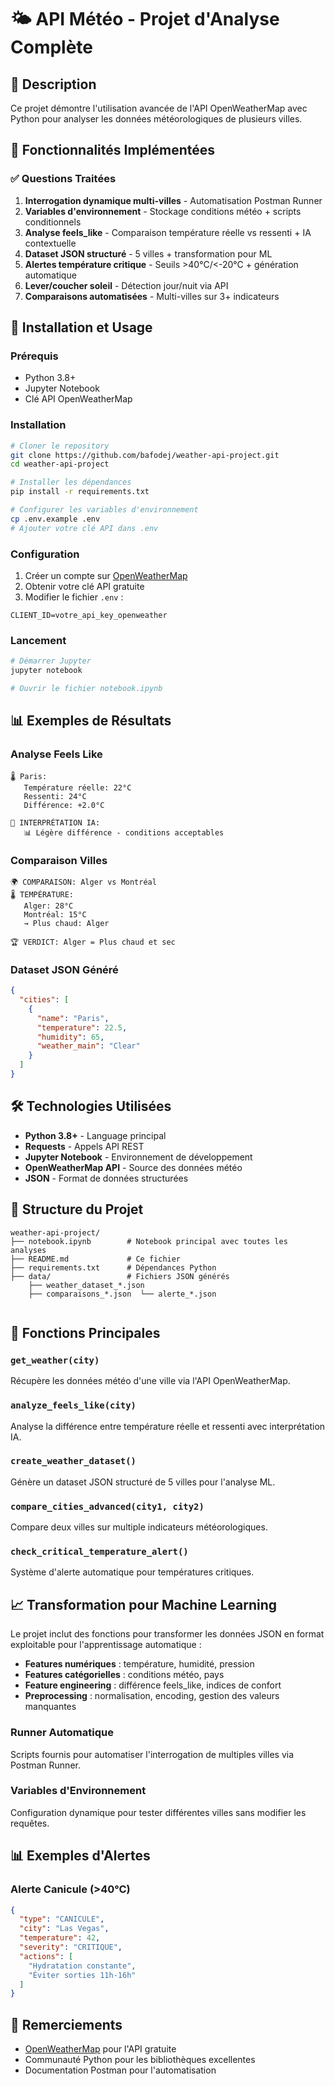 # 🌤️ API Météo - Projet d'Analyse Complète

## 📖 Description

Ce projet démontre l'utilisation avancée de l'API OpenWeatherMap avec Python  pour analyser les données météorologiques de plusieurs villes.

## 🎯 Fonctionnalités Implémentées

### ✅ Questions Traitées

1. **Interrogation dynamique multi-villes** - Automatisation Postman Runner
2. **Variables d'environnement** - Stockage conditions météo + scripts conditionnels
3. **Analyse feels_like** - Comparaison température réelle vs ressenti + IA contextuelle
4. **Dataset JSON structuré** - 5 villes + transformation pour ML
5. **Alertes température critique** - Seuils >40°C/<-20°C + génération automatique
6. **Lever/coucher soleil** - Détection jour/nuit via API
7. **Comparaisons automatisées** - Multi-villes sur 3+ indicateurs

## 🚀 Installation et Usage

### Prérequis
- Python 3.8+
- Jupyter Notebook
- Clé API OpenWeatherMap

### Installation
```bash
# Cloner le repository
git clone https://github.com/bafodej/weather-api-project.git
cd weather-api-project

# Installer les dépendances
pip install -r requirements.txt

# Configurer les variables d'environnement
cp .env.example .env
# Ajouter votre clé API dans .env
```

### Configuration
1. Créer un compte sur [OpenWeatherMap](https://openweathermap.org/api)
2. Obtenir votre clé API gratuite
3. Modifier le fichier `.env` :
```
CLIENT_ID=votre_api_key_openweather
```

### Lancement
```bash
# Démarrer Jupyter
jupyter notebook

# Ouvrir le fichier notebook.ipynb
```

## 📊 Exemples de Résultats

### Analyse Feels Like
```
🌡️ Paris:
   Température réelle: 22°C
   Ressenti: 24°C
   Différence: +2.0°C
   
🤖 INTERPRÉTATION IA:
   📊 Légère différence - conditions acceptables
```

### Comparaison Villes
```
🌍 COMPARAISON: Alger vs Montréal
🌡️ TEMPÉRATURE:
   Alger: 28°C
   Montréal: 15°C
   → Plus chaud: Alger
   
🏆 VERDICT: Alger = Plus chaud et sec
```

### Dataset JSON Généré
```json
{
  "cities": [
    {
      "name": "Paris",
      "temperature": 22.5,
      "humidity": 65,
      "weather_main": "Clear"
    }
  ]
}
```

## 🛠️ Technologies Utilisées

- **Python 3.8+** - Language principal
- **Requests** - Appels API REST
- **Jupyter Notebook** - Environnement de développement
- **OpenWeatherMap API** - Source des données météo
- **JSON** - Format de données structurées

## 📁 Structure du Projet

```
weather-api-project/
├── notebook.ipynb        # Notebook principal avec toutes les analyses
├── README.md             # Ce fichier
├── requirements.txt      # Dépendances Python
├── data/                 # Fichiers JSON générés
    ├── weather_dataset_*.json
    ├── comparaisons_*.json  └── alerte_*.json
              

```

## 🔧 Fonctions Principales

### `get_weather(city)`
Récupère les données météo d'une ville via l'API OpenWeatherMap.

### `analyze_feels_like(city)`
Analyse la différence entre température réelle et ressenti avec interprétation IA.

### `create_weather_dataset()`
Génère un dataset JSON structuré de 5 villes pour l'analyse ML.

### `compare_cities_advanced(city1, city2)`
Compare deux villes sur multiple indicateurs météorologiques.

### `check_critical_temperature_alert()`
Système d'alerte automatique pour températures critiques.

## 📈 Transformation pour Machine Learning

Le projet inclut des fonctions pour transformer les données JSON en format exploitable pour l'apprentissage automatique :

- **Features numériques** : température, humidité, pression
- **Features catégorielles** : conditions météo, pays
- **Feature engineering** : différence feels_like, indices de confort
- **Preprocessing** : normalisation, encoding, gestion des valeurs manquantes


### Runner Automatique
Scripts fournis pour automatiser l'interrogation de multiples villes via Postman Runner.

### Variables d'Environnement
Configuration dynamique pour tester différentes villes sans modifier les requêtes.

## 📊 Exemples d'Alertes

### Alerte Canicule (>40°C)
```json
{
  "type": "CANICULE",
  "city": "Las Vegas",
  "temperature": 42,
  "severity": "CRITIQUE",
  "actions": [
    "Hydratation constante",
    "Éviter sorties 11h-16h"
  ]
}
```

## 🙏 Remerciements

- [OpenWeatherMap](https://openweathermap.org/) pour l'API gratuite
- Communauté Python pour les bibliothèques excellentes
- Documentation Postman pour l'automatisation
